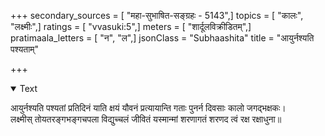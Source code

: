 +++
secondary_sources = [ "महा-सुभाषित-सङ्ग्रहः - 5143",]
topics = [ "कालः", "लक्ष्मीः",]
ratings = [ "vvasuki:5",]
meters = [ "शार्दूलविक्रीडितम्",]
pratimaala_letters = [ "न", "ल",]
jsonClass = "Subhaashita"
title = "आयुर्नश्यति पश्यताम्"

+++

<details open><summary>Text</summary>

आयुर्नश्यति पश्यतां प्रतिदिनं याति क्षयं यौवनं प्रत्यायान्ति गताः पुनर्न दिवसाः कालो जगद्भक्षकः।  
लक्ष्मीस् तोयतरङ्गभङ्गचपला विद्युच्चलं जीवितं यस्मान्मां शरणागतं शरणद त्वं रक्ष रक्षाधुना॥
</details>
